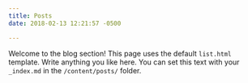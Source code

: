```yaml
---
title: Posts
date: 2018-02-13 12:21:57 -0500

---
```

Welcome to the blog section! This page uses the default `list.html` template. Write anything you like here. You can set this text with your `_index.md` in the `/content/posts/` folder.